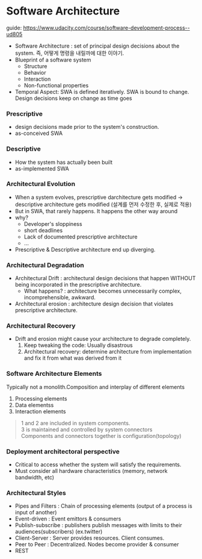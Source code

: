 # Software Architecture
guide: https://www.udacity.com/course/software-development-process--ud805

- Software Architecture : set of principal design decisions about the system. 즉, 어떻게 명령을 내릴까에 대한 이야기.
- Blueprint of a software system
    - Structure
    - Behavior
    - Interaction
    - Non-functional properties
- Temporal Aspect: SWA is defined iteratively. SWA is bound to change. Design decisions keep on change as time goes

### Prescriptive
- design decisions made prior to the system's construction.
- as-conceived SWA

### Descriptive
- How the system has actually been built
- as-implemented SWA

### Architectural Evolution
- When a system evolves, prescriptive darchitecture gets modified -> descriptive architecture gets modified (설계를 먼저 수정한 후, 실제로 적용)
- But in SWA, that rarely happens. It happens the other way around
- why?
    - Developer's sloppiness
    - short deadlines
    - Lack of documented prescriptive architecture
    - ...
- Prescriptive & Descriptive architecture end up diverging.

### Architectural Degradation
- Architectural Drift : architectural design decisions that happen WITHOUT being incorporated in the prescriptive architecture.
    - What happens? : architecture becomes unnecessarily complex, incomprehensible, awkward.
- Architectural erosion : architecture design decision that violates prescriptive architecture.

### Architectural Recovery
- Drift and erosion might cause your architecture to degrade completely.
    1. Keep tweaking the code: Usually disastrous
    2. Architectural recovery: determine architecture from implementation and fix it from what was derived from it

### Software Architecture Elements <br>
Typically not a monolith.Composition and interplay of different elements
1. Processing elements
2. Data elementss
3. Interaction elements
> 1 and 2 are included in system components. <br>
> 3 is maintained and controlled by system connectors <br>
> Components and connectors together is configuration(topology)

### Deployment architectoral perspective
- Critical to access whether the system will satisfy the requirements. 
- Must consider all hardware characteristics (memory, network bandwidth, etc)

### Architectural Styles
- Pipes and Filters : Chain of processing elements (output of a process is input of another)
- Event-driven : Event emittors & consumers
- Publish-subscribe : publishers publish messages with limits to their audiences(subscribers) (ex.twitter)
- Client-Server : Server provides resources. Client consumes.
- Peer to Peer : Decentralized. Nodes become provider & consumer
- REST